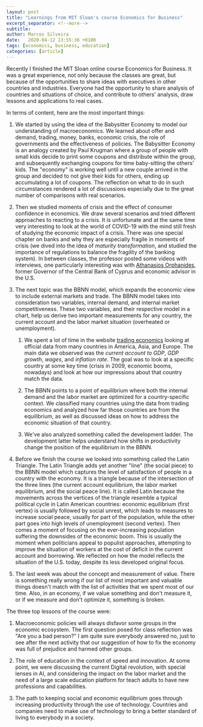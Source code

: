 ```yaml
---
layout: post
title: "Learnings from MIT Sloan's course Economics for Business"
excerpt_separator: <!--more-->
subtitle: 
author: Marcos Silveira
date:   2020-04-12 13:55:36 +0100
tags: [economics, business, education]
categories: [article]
---
```


Recently I finished the MIT Sloan online course Economics for Business. It was a great experience, not only because the classes are great, but because of the opportunities to share ideas with executives in other countries and industries. Everyone had the opportunity to share analysis of countries and situations of choice, and contribute to others' analysis, draw lessons and applications to real cases.

In terms of content, here are the most important things:
<!--more-->

1. We started by using the idea of the Babysitter Economy to model our understanding of macroeconomics. We learned about offer and demand, trading, money, banks, economic crisis, the role of governments and the effectiveness of policies. The Babysitter Economy is an analogy created by Paul Krugman where a group of people with small kids decide to print some coupons and distribute within the group, and subsequently exchanging coupons for time baby-sitting the others' kids. The "economy" is working well until a new couple arrived in the group and decided to not give their kids for others, ending up accumulating a lot of coupons. The reflection on what to do in such circumstances rendered a lot of discussions especially due to the great number of comparisons with real scenarios. 

2. Then we studied moments of crisis and the effect of consumer confidence in economics. We draw several scenarios and tried different approaches to reacting to a crisis. It is unfortunate and at the same time very interesting to look at the world of COVID-19 with the mind still fresh of studying the economic impact of a crisis. There was one special chapter on banks and why they are especially fragile in moments of crisis (we dived into the idea of *maturity transformation*, and studied the importance of regulations to balance the fragility of the banking system). In between classes, the professor posted some videos with interviews, one particularly interesting was with [Athanasios Orphanides](https://en.wikipedia.org/wiki/Athanasios_Orphanides), former Governor of the Central Bank of Cyprus and economic advisor in the U.S.

3. The next topic was the BBNN model, which expands the economic view to include external markets and trade. The BBNN model takes into consideration two variables, internal demand, and internal market competitiveness. These two variables, and their respective model in a chart, help us derive two important measurements for any country, the current account and the labor market situation (overheated or unemployment).

   1.  We spent a lot of time in the website [trading economics](https://tradingeconomics.com/) looking at official data from many countries in America, Asia, and Europe. The main data we observed was the *current account to GDP*, *GDP growth*, *wages*, and *inflation rate*. The goal was to look at a specific country at some key time (crisis in 2009, economic booms, nowadays) and look at how our impressions about that country match the data.

   2. The BBNN points to a point of equilibrium where both the internal demand and the labor market are optimized for a country-specific context. We classified many countries using the data from trading economics and analyzed how far those countries are from the equilibrium, as well as discussed ideas on how to address the economic situation of that country.

   3. We've also analyzed something called the development ladder. The development latter helps understand how shifts in productivity change the position of the equilibrium in the BBNN.

4. Before we finish the course we looked into something called the Latin Triangle. The Latin Triangle adds yet another "line" (the social piece) to the BBNN model which captures the level of satisfaction of people in a country with the economy. It is a triangle because of the intersection of the three lines (the current account equilibrium, the labor market equilibrium, and the social peace line). It is called Latin because the movements across the vertices of the triangle resemble a typical political cycle in Latin American countries: economic equilibrium (first vertex) is usually followed by social unrest, which leads to measures to increase social peace, usually for part of the population, while the other part goes into high levels of unemployment (second vertex). Then comes a moment of focusing on the ever-increasing population suffering the downsides of the economic boom. This is usually the moment when politicians appeal to populist approaches, attempting to improve the situation of workers at the cost of deficit in the current account and borrowing. We reflected on how the model reflects the situation of the U.S. today, despite its less developed original focus.

5. The last week was about the concept and measurement of value. There is something really wrong if our list of most important and valuable things doesn't match with the list of activities that we spent most of our time. Also, in an economy, if we value something and don't measure it, or if we measure and don't optimize it, something is broken.

The three top lessons of the course were:

1. Macroeconomic policies will always disfavor some groups in the economic ecosystem. The first question posed for class reflection was "Are you a bad person?" I am quite sure everybody answered no, just to see after the next activity that our suggestion of how to fix the economy was full of prejudice and harmed other groups. 

2. The role of education in the context of speed and innovation. At some point, we were discussing the current Digital revolution, with special lenses in AI, and considering the impact on the labor market and the need of a large scale education platform for teach adults to have new professions and capabilities.

3. The path to keeping social and economic equilibrium goes through increasing productivity through the use of technology. Countries and companies need to make use of technology to bring a better standard of living to everybody in a society.


